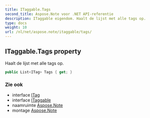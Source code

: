 ```yaml
---
title: ITaggable.Tags
second_title: Aspose.Note voor .NET API-referentie
description: ITaggable eigendom. Haalt de lijst met alle tags op.
type: docs
weight: 10
url: /nl/net/aspose.note/itaggable/tags/
---
```

## ITaggable.Tags property

Haalt de lijst met alle tags op.

```csharp
public List<ITag> Tags { get; }
```

### Zie ook

* interface [ITag](../../itag/)
* interface [ITaggable](../)
* naamruimte [Aspose.Note](../../itaggable/)
* montage [Aspose.Note](../../../)


